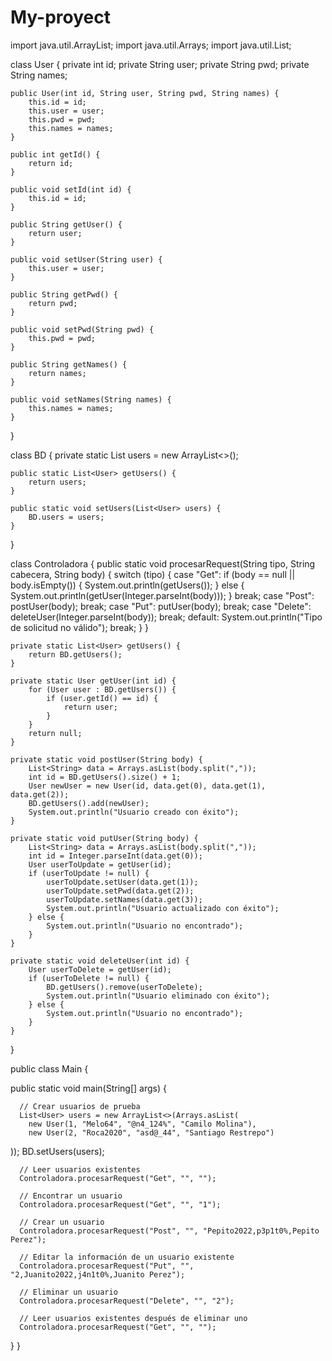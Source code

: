 # My-proyect
import java.util.ArrayList;
import java.util.Arrays;
import java.util.List;

class User {
    private int id;
    private String user;
    private String pwd;
    private String names;

    public User(int id, String user, String pwd, String names) {
        this.id = id;
        this.user = user;
        this.pwd = pwd;
        this.names = names;
    }

    public int getId() {
        return id;
    }

    public void setId(int id) {
        this.id = id;
    }

    public String getUser() {
        return user;
    }

    public void setUser(String user) {
        this.user = user;
    }

    public String getPwd() {
        return pwd;
    }

    public void setPwd(String pwd) {
        this.pwd = pwd;
    }

    public String getNames() {
        return names;
    }

    public void setNames(String names) {
        this.names = names;
    }
}

class BD {
    private static List<User> users = new ArrayList<>();

    public static List<User> getUsers() {
        return users;
    }

    public static void setUsers(List<User> users) {
        BD.users = users;
    }
}

class Controladora {
    public static void procesarRequest(String tipo, String cabecera, String body) {
        switch (tipo) {
            case "Get":
                if (body == null || body.isEmpty()) {
                    System.out.println(getUsers());
                } else {
                    System.out.println(getUser(Integer.parseInt(body)));
                }
                break;
            case "Post":
                postUser(body);
                break;
            case "Put":
                putUser(body);
                break;
            case "Delete":
                deleteUser(Integer.parseInt(body));
                break;
            default:
                System.out.println("Tipo de solicitud no válido");
                break;
        }
    }

    private static List<User> getUsers() {
        return BD.getUsers();
    }

    private static User getUser(int id) {
        for (User user : BD.getUsers()) {
            if (user.getId() == id) {
                return user;
            }
        }
        return null;
    }

    private static void postUser(String body) {
        List<String> data = Arrays.asList(body.split(","));
        int id = BD.getUsers().size() + 1;
        User newUser = new User(id, data.get(0), data.get(1), data.get(2));
        BD.getUsers().add(newUser);
        System.out.println("Usuario creado con éxito");
    }

    private static void putUser(String body) {
        List<String> data = Arrays.asList(body.split(","));
        int id = Integer.parseInt(data.get(0));
        User userToUpdate = getUser(id);
        if (userToUpdate != null) {
            userToUpdate.setUser(data.get(1));
            userToUpdate.setPwd(data.get(2));
            userToUpdate.setNames(data.get(3));
            System.out.println("Usuario actualizado con éxito");
        } else {
            System.out.println("Usuario no encontrado");
        }
    }

    private static void deleteUser(int id) {
        User userToDelete = getUser(id);
        if (userToDelete != null) {
            BD.getUsers().remove(userToDelete);
            System.out.println("Usuario eliminado con éxito");
        } else {
            System.out.println("Usuario no encontrado");
        }
    }
}

public class Main {

  public static void main(String[] args) {

      // Crear usuarios de prueba
      List<User> users = new ArrayList<>(Arrays.asList(
        new User(1, "Melo64", "@n4_124%", "Camilo Molina"),
        new User(2, "Roca2020", "asd@_44", "Santiago Restrepo")
));
BD.setUsers(users);

      // Leer usuarios existentes
      Controladora.procesarRequest("Get", "", "");

      // Encontrar un usuario
      Controladora.procesarRequest("Get", "", "1");

      // Crear un usuario
      Controladora.procesarRequest("Post", "", "Pepito2022,p3p1t0%,Pepito Perez");

      // Editar la información de un usuario existente
      Controladora.procesarRequest("Put", "", "2,Juanito2022,j4n1t0%,Juanito Perez");

      // Eliminar un usuario
      Controladora.procesarRequest("Delete", "", "2");

      // Leer usuarios existentes después de eliminar uno
      Controladora.procesarRequest("Get", "", "");
  }
}
